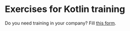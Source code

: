 
# Exercises for Kotlin training

Do you need training in your company? Fill [this form](https://marcinmoskala.typeform.com/to/iwKnN9).

